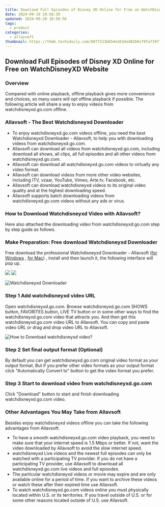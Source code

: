 ```yaml
---
title: Download Full Episodes of Disney XD Online for Free on WatchDisneyXD Website
date: 2024-09-19 19:56:39
updated: 2024-09-20 10:58:56
tags:
  - product
categories:
  - allavsoft
thumbnail: https://thmb.techidaily.com/687f213b654e163de402b0cf9fa734fffc6a53510e8570c91f8abf2c08a2bd20.jpg
---
```


## Download Full Episodes of Disney XD Online for Free on WatchDisneyXD Website

### Overview

Compared with online playback, offline playback gives more convenience and choices, so many users will opt offline playback if possible. The following article will share a way to enjoy videos from watchdisneyxd.go.com offline.

### Allavsoft - The Best Watchdisneyxd Downloader

* To enjoy watchdisneyxd.go.com videos offline, you need the best Watchdisneyxd Downloader - Allavsoft, to help you with downloading videos from watchdisneyxd.go.com.
* Allavsoft can download all videos from watchdisneyxd.go.com, including download all shows, all clips, all full episodes and all other videos from watchdisneyxd.go.com.
* Allavsoft can download all watchdisneyxd.go.com videos to virtually any video format.
* Allavsoft can download videos from more other video websites, including ITV, vzaar, YouTube, Vimeo, Arte.tv, Facebook, etc.
* Allavsoft can download watchdisneyxd videos to its original video quality and at the highest downloading speed.
* Allavsoft supports batch downloading videos from watchdisneyxd.go.com videos without any ads or virus.

### How to Download Watchdisneyxd Video with Allavsoft?

Here also attached the downloading video from watchdisneyxd.go.com step by step guide as follows.

### Make Preparation: Free download Watchdisneyxd Downloader

Free download the professional Watchdisneyxd Downloader - Allavsoft ([for Windows](https://tools.techidaily.com/allavsoft/products/) , [for Mac](https://tools.techidaily.com/allavsoft/products/)) , install and then launch it, the following interface will pop up.

[![](https://www.allavsoft.com/how-to/../images/how-to/free-download-win.jpg)](https://tools.techidaily.com/allavsoft/products/) [![](https://www.allavsoft.com/how-to/../images/how-to/free-download-mac.jpg)](https://tools.techidaily.com/allavsoft/products/)

![Watchdisneyxd Downloader](https://www.allavsoft.com/how-to/../images/allavsoft/screen-shot-600.jpg)

### Step 1 Add watchdisneyxd video URL

Open watchdisneyxd.go.com. Browse watchdisneyxd.go.com SHOWS button, FAVORITES button, LIVE TV button or in some other ways to find the watchdisneyxd.go.com video that attracts you. And then get this watchdisneyxd.go.com video URL to Allavsoft. You can copy and paste video URL or drag and drop video URL to Allavsoft.

![How to Download watchdisneyxd video?](https://www.allavsoft.com/how-to/../images/how-to/download-rtmp-video/download-rtmp-video.jpg)

### Step 2 Set final output format (Optional)

By default you can get watchdisneyxd.go.com original video format as your output format. But if you prefer other video formats as your output format click "Automatically Convert to" button to get the video format you prefer.

### Step 3 Start to download video from watchdisneyxd.go.com

Click "Download" button to start and finish downloading watchdisneyxd.go.com video.

### Other Advantages You May Take from Allavsoft

Besides enjoy watchdisneyxd videos offline you can take the following advantages from Allavsoft:

* To have a smooth watchdisneyxd.go.com video playback, you need to make sure that your internet speed is 1.5 Mbps or better. If not, want the video downloaded by Allavsoft to avoid the slow internet speed.
* watchdisneyxd Live videos and the newest full episodes can only be watched with a participating TV provider. If you do not have a participating TV provider, use Allavsoft to download all watchdisneyxd.go.com live videos and full episodes.
* The particular watchdisneyxd videos or movie may expire and are only available online for a period of time. If you want to archive these videos or watch these after their expired time use Allavsoft.
* To watch watchdisneyxd.go.com videos online you must physically located within U.S. or its territories. If you travel outside of U.S. or for some other reasons located outside of U.S. use Allavsoft.

<ins class="adsbygoogle"
     style="display:block"
     data-ad-format="autorelaxed"
     data-ad-client="ca-pub-7571918770474297"
     data-ad-slot="1223367746"></ins>



<ins class="adsbygoogle"
     style="display:block"
     data-ad-client="ca-pub-7571918770474297"
     data-ad-slot="8358498916"
     data-ad-format="auto"
     data-full-width-responsive="true"></ins>
